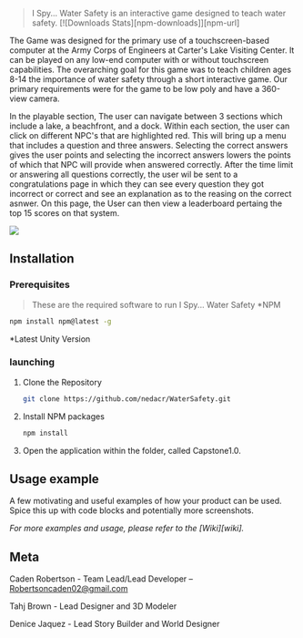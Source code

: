 > I Spy... Water Safety is an interactive game designed to teach water safety.
[![Downloads Stats][npm-downloads]][npm-url]

The Game was designed for the primary use of a touchscreen-based computer at the Army Corps of Engineers at Carter's Lake Visiting Center. It can be played on any low-end computer with or without touchscreen capabilities. The overarching goal for this game was to teach children ages 8-14 the importance of water safety through a short interactive game. Our primary requirements were for the game to be low poly and have a 360-view camera. 

In the playable section, The user can navigate between 3 sections which include a lake, a beachfront, and a dock. Within each section, the user can click on different NPC's that are highlighted red. This will bring up a menu that includes a question and three answers. Selecting the correct answers gives the user points and selecting the incorrect answers lowers the points of which that NPC will provide when answered correctly. After the time limit or answering all questions correctly, the user wil be sent to a congratulations page in which they can see every question they got incorrect or correct and see an explanation as to the reasing on the correct asnwer. On this page, the User can then view a leaderboard pertaing the top 15 scores on that system. 


![](header.png)

## Installation

### Prerequisites
>These are the required software to run I Spy... Water Safety
*NPM
```sh
npm install npm@latest -g
```
*Latest Unity Version

### launching

1. Clone the Repository
   ```sh
   git clone https://github.com/nedacr/WaterSafety.git
   ```
2. Install NPM packages
   ```sh
   npm install
   ```
3. Open the application within the folder, called Capstone1.0.

## Usage example

A few motivating and useful examples of how your product can be used. Spice this up with code blocks and potentially more screenshots.

_For more examples and usage, please refer to the [Wiki][wiki]._

## Meta

Caden Robertson - Team Lead/Lead Developer – Robertsoncaden02@gmail.com

Tahj Brown - Lead Designer and 3D Modeler

Denice Jaquez - Lead Story Builder and World Designer
